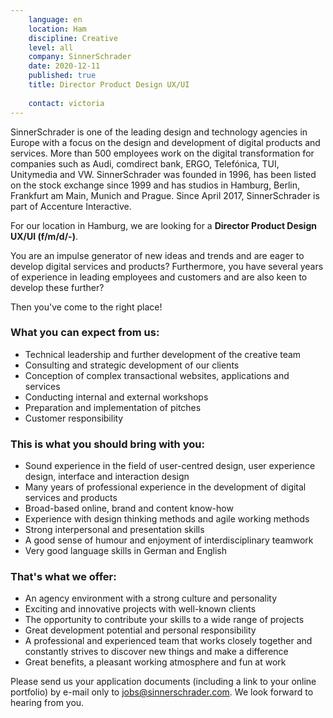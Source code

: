 ```yaml
---
    language: en
    location: Ham
    discipline: Creative
    level: all
    company: SinnerSchrader
    date: 2020-12-11
    published: true
    title: Director Product Design UX/UI 
    
    contact: victoria
---
```


SinnerSchrader is one of the leading design and technology agencies in Europe with a focus on the design and development of digital products and services. More than 500 employees work on the digital transformation for companies such as Audi, comdirect bank, ERGO, Telefónica, TUI, Unitymedia and VW. SinnerSchrader was founded in 1996, has been listed on the stock exchange since 1999 and has studios in Hamburg, Berlin, Frankfurt am Main, Munich and Prague. Since April 2017, SinnerSchrader is part of Accenture Interactive.

For our location in Hamburg, we are looking for a **Director Product Design UX/UI (f/m/d/-)**.

You are an impulse generator of new ideas and trends and are eager to develop digital services and products? Furthermore, you have several years of experience in leading employees and customers and are also keen to develop these further? 
 
Then you've come to the right place!

### What you can expect from us:

- Technical leadership and further development of the creative team
- Consulting and strategic development of our clients
- Conception of complex transactional websites, applications and services
- Conducting internal and external workshops
- Preparation and implementation of pitches
- Customer responsibility

### This is what you should bring with you:

- Sound experience in the field of user-centred design, user experience design, interface and interaction design
- Many years of professional experience in the development of digital services and products
- Broad-based online, brand and content know-how
- Experience with design thinking methods and agile working methods
- Strong interpersonal and presentation skills
- A good sense of humour and enjoyment of interdisciplinary teamwork
- Very good language skills in German and English

### That's what we offer:

- An agency environment with a strong culture and personality
- Exciting and innovative projects with well-known clients
- The opportunity to contribute your skills to a wide range of projects
- Great development potential and personal responsibility
- A professional and experienced team that works closely together and constantly strives to discover new things and make a difference
- Great benefits, a pleasant working atmosphere and fun at work

Please send us your application documents (including a link to your online portfolio) by e-mail only to <jobs@sinnerschrader.com>. We look forward to hearing from you.
